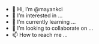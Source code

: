 - 👋 Hi, I’m @mayankci
- 👀 I’m interested in ...
- 🌱 I’m currently learning ...
- 💞️ I’m looking to collaborate on ...
- 📫 How to reach me ...

<!---
mayankci/mayankci is a ✨ special ✨ repository because its `README.md` (this file) appears on your GitHub profile.
You can click the Preview link to take a look at your changes.
--->
